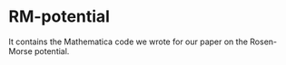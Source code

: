 # RM-potential
It contains the Mathematica code we wrote for our paper on the Rosen-Morse potential.



